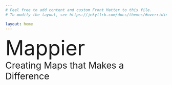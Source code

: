 ```yaml
---
# Feel free to add content and custom Front Matter to this file.
# To modify the layout, see https://jekyllrb.com/docs/themes/#overriding-theme-defaults

layout: home
---
```


<div class="center" style="font-size: 64px;">Mappier</div>
<div class="center" style="font-size: 28px;">Creating Maps that Makes a Difference</div>